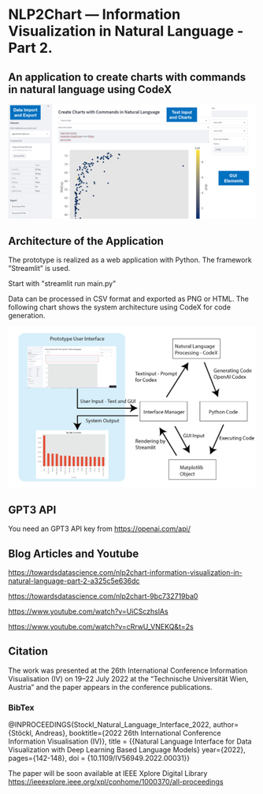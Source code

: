 # NLP2Chart — Information Visualization in Natural Language -Part 2.
## An application to create charts with commands in natural language using CodeX

![The Interface](screen.png "The Interface")

## Architecture of the Application

The prototype is realized as a web application with Python. The framework ”Streamlit” is used.

Start with "streamlit run main.py"

Data can be processed in CSV format and exported as PNG or HTML. The following chart shows the system architecture using CodeX for code generation.

![Architecture](arch.png "The Architecture")

## GPT3 API
You need an GPT3 API key from https://openai.com/api/

## Blog Articles and Youtube

https://towardsdatascience.com/nlp2chart-information-visualization-in-natural-language-part-2-a325c5e636dc

https://towardsdatascience.com/nlp2chart-9bc732719ba0

https://www.youtube.com/watch?v=UiCSczhslAs

https://www.youtube.com/watch?v=cRrwU_VNEKQ&t=2s


## Citation

The work was presented at the 26th International Conference Information Visualisation (IV) on 19–22 July 2022 at the “Technische Universität Wien, Austria” and the paper appears in the conference publications.

### BibTex

@INPROCEEDINGS{Stockl_Natural_Language_Interface_2022,
  author={Stöckl, Andreas},
  booktitle={2022 26th International Conference Information Visualisation (IV)},
  title = {{Natural Language Interface for Data Visualization with Deep Learning Based Language Models}
  year={2022},
  pages={142-148},
  doi = {10.1109/IV56949.2022.00031}}

The paper will be soon available at IEEE Xplore Digital Library https://ieeexplore.ieee.org/xpl/conhome/1000370/all-proceedings
